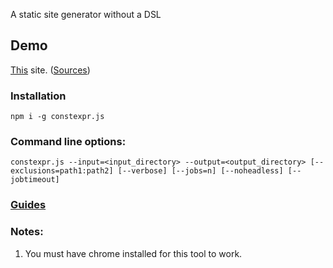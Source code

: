A static site generator without a DSL

## Demo

[This](https://fctorial.github.io) site. ([Sources](https://github.com/fctorial/fctorial.github.io.src))

### Installation

    npm i -g constexpr.js

### Command line options:

    constexpr.js --input=<input_directory> --output=<output_directory> [--exclusions=path1:path2] [--verbose] [--jobs=n] [--noheadless] [--jobtimeout]

### [Guides](https://fctorial.github.io/tags/constexpr.js.html)

### Notes:

1. You must have chrome installed for this tool to work.
